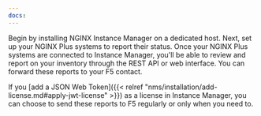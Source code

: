 ```yaml
---
docs:
---
```


Begin by installing NGINX Instance Manager on a dedicated host. Next, set up your NGINX Plus systems to report their status. Once your NGINX Plus systems are connected to Instance Manager, you'll be able to review and report on your inventory through the REST API or web interface. You can forward these reports to your F5 contact.

If you [add a JSON Web Token]({{< relref "nms/installation/add-license.md#apply-jwt-license" >}}) as a license in Instance Manager, you can choose to send these reports to F5 regularly or only when you need to.

